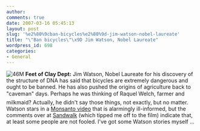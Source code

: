```yaml
---
author:
comments: true
date: 2007-03-16 05:45:13
layout: post
slug: '%e2%80%9cban-bicycles%e2%80%9d-jim-watson-nobel-laureate'
title: "\"Ban bicycles\"\x9D Jim Watson, Nobel Laureate"
wordpress_id: 698
categories:
- General
---
```


![46M](http://jeremycherfas.net/uploads/46m.jpg) **Feet of Clay Dept:** Jim Watson, Nobel Laureate for his discovery of the structure of DNA has said that bicycles are extremely dangerous and ought to be banned. He has also pushed the origins of agriculture back to "caveman" days. Perhaps he was thinking of Raquel Welch, farmer and milkmaid? Actually, he didn't say those things, not exactly, but no matter. Watson stars in a [Monsanto video](http://www.monsanto.com/biotech-gmo/asp/experts.asp?id=JamesWatson) that is alarmingly ill-informed, but the comments over at [Sandwalk](http://sandwalk.blogspot.com/2007/03/jim-watson-comments-on-gm-crops-and.html) (which tipped me off to the film) indicate that, at least some people are not fooled.
I've got some Watson stories myself ...

